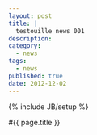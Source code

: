 ```yaml
---
layout: post
title: | 
  testouille news 001
description:
category: 
  - news
tags: 
  - news
published: true
date: 2012-12-02
---
```


{% include JB/setup %}


#{{ page.title }}



